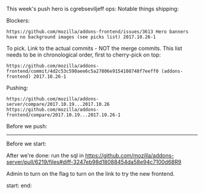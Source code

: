 This week's push hero is cgrebseviljeff
ops:
Notable things shipping:


Blockers:

    https://github.com/mozilla/addons-frontend/issues/3613 Hero banners have no background images (see picks list) 2017.10.26-1


To pick.  Link to the actual commits - NOT the merge commits.  This list needs
to be in chronological order, first to cherry-pick on top:

    https://github.com/mozilla/addons-frontend/commit/4d2c53c590aee6c5a27806e9154108748f7eeff0 (addons-frontend) 2017.10.26-1


Pushing:

    https://github.com/mozilla/addons-server/compare/2017.10.19...2017.10.26
    https://github.com/mozilla/addons-frontend/compare/2017.10.19...2017.10.26-1


Before we push:

-------------------------------------------------------------------------------
Before we start:


After we're done:
run the sql in https://github.com/mozilla/addons-server/pull/6219/files#diff-3247eb98d18088454da58e94c7100d68R9

Admin to turn on the flag to turn on the link to try the new frontend.

start:
end:



